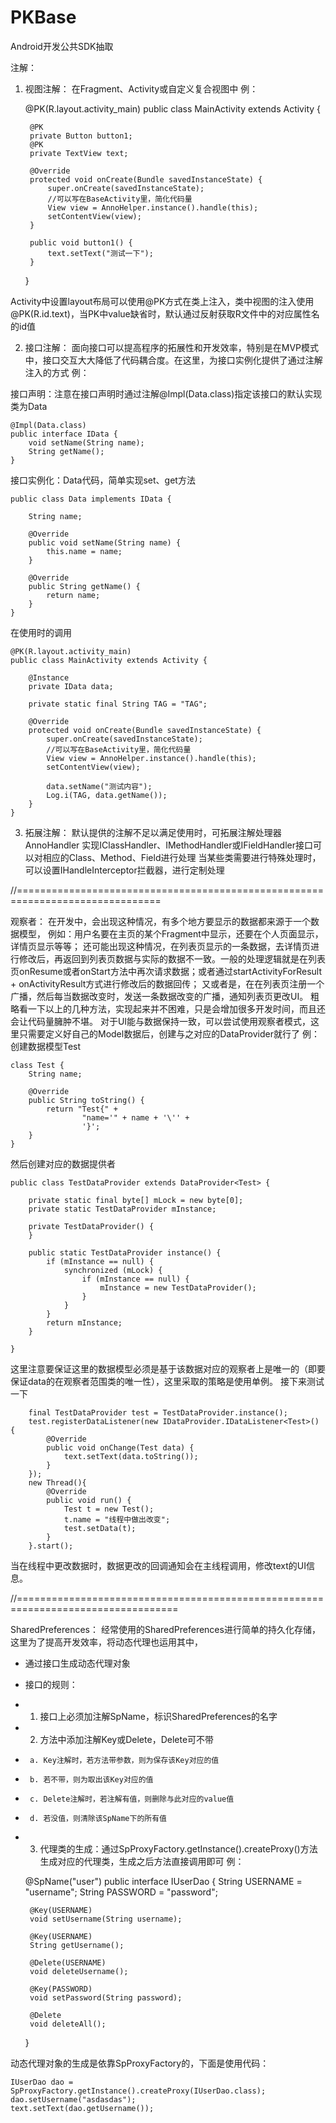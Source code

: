 # PKBase
Android开发公共SDK抽取

注解：
1. 视图注解：
在Fragment、Activity或自定义复合视图中
例：

    @PK(R.layout.activity_main)
    public class MainActivity extends Activity {

        @PK
        private Button button1;
        @PK
        private TextView text;

        @Override
        protected void onCreate(Bundle savedInstanceState) {
            super.onCreate(savedInstanceState);
            //可以写在BaseActivity里，简化代码量
            View view = AnnoHelper.instance().handle(this);
            setContentView(view);
        }

        public void button1() {
            text.setText("测试一下");
        }
    }

Activity中设置layout布局可以使用@PK方式在类上注入，类中视图的注入使用@PK(R.id.text)，当PK中value缺省时，默认通过反射获取R文件中的对应属性名的id值

2. 接口注解：
面向接口可以提高程序的拓展性和开发效率，特别是在MVP模式中，接口交互大大降低了代码耦合度。在这里，为接口实例化提供了通过注解注入的方式
例：

接口声明：注意在接口声明时通过注解@Impl(Data.class)指定该接口的默认实现类为Data

    @Impl(Data.class)
    public interface IData {
        void setName(String name);
        String getName();
    }

接口实例化：Data代码，简单实现set、get方法

    public class Data implements IData {

        String name;

        @Override
        public void setName(String name) {
            this.name = name;
        }
    
        @Override
        public String getName() {
            return name;
        }
    }

在使用时的调用

    @PK(R.layout.activity_main)
    public class MainActivity extends Activity {

        @Instance
        private IData data;

        private static final String TAG = "TAG";

        @Override
        protected void onCreate(Bundle savedInstanceState) {
            super.onCreate(savedInstanceState);
            //可以写在BaseActivity里，简化代码量
            View view = AnnoHelper.instance().handle(this);
            setContentView(view);

            data.setName("测试内容");
            Log.i(TAG, data.getName());
        }
    }

3. 拓展注解：
默认提供的注解不足以满足使用时，可拓展注解处理器AnnoHandler
实现IClassHandler、IMethodHandler或IFieldHandler接口可以对相应的Class、Method、Field进行处理
当某些类需要进行特殊处理时，可以设置IHandleInterceptor拦截器，进行定制处理

//===============================================================================

观察者：
在开发中，会出现这种情况，有多个地方要显示的数据都来源于一个数据模型，
例如：用户名要在主页的某个Fragment中显示，还要在个人页面显示，详情页显示等等；
还可能出现这种情况，在列表页显示的一条数据，去详情页进行修改后，再返回到列表页数据与实际的数据不一致。一般的处理逻辑就是在列表页onResume或者onStart方法中再次请求数据；或者通过startActivityForResult + onActivityResult方式进行修改后的数据回传；
又或者是，在在列表页注册一个广播，然后每当数据改变时，发送一条数据改变的广播，通知列表页更改UI。
粗略看一下以上的几种方法，实现起来并不困难，只是会增加很多开发时间，而且还会让代码量臃肿不堪。
对于UI能与数据保持一致，可以尝试使用观察者模式，这里只需要定义好自己的Model数据后，创建与之对应的DataProvider就行了
例：
创建数据模型Test

    class Test {
        String name;

        @Override
        public String toString() {
            return "Test{" +
                    "name='" + name + '\'' +
                    '}';
        }
    }

然后创建对应的数据提供者

    public class TestDataProvider extends DataProvider<Test> {

        private static final byte[] mLock = new byte[0];
        private static TestDataProvider mInstance;

        private TestDataProvider() {
        }

        public static TestDataProvider instance() {
            if (mInstance == null) {
                synchronized (mLock) {
                    if (mInstance == null) {
                        mInstance = new TestDataProvider();
                    }
                }
            }
            return mInstance;
        }

    }

这里注意要保证这里的数据模型必须是基于该数据对应的观察者上是唯一的（即要保证data的在观察者范围类的唯一性），这里采取的策略是使用单例。
接下来测试一下

        final TestDataProvider test = TestDataProvider.instance();
        test.registerDataListener(new IDataProvider.IDataListener<Test>() {
            @Override
            public void onChange(Test data) {
                text.setText(data.toString());
            }
        });
        new Thread(){
            @Override
            public void run() {
                Test t = new Test();
                t.name = "线程中做出改变";
                test.setData(t);
            }
        }.start();

当在线程中更改数据时，数据更改的回调通知会在主线程调用，修改text的UI信息。

//==================================================================================

SharedPreferences：
经常使用的SharedPreferences进行简单的持久化存储，这里为了提高开发效率，将动态代理也运用其中，
 * 通过接口生成动态代理对象
 * 接口的规则：
 * 1. 接口上必须加注解SpName，标识SharedPreferences的名字
 * 2. 方法中添加注解Key或Delete，Delete可不带
 *      a. Key注解时，若方法带参数，则为保存该Key对应的值
 *      b. 若不带，则为取出该Key对应的值
 *      c. Delete注解时，若注解有值，则删除与此对应的value值
 *      d. 若没值，则清除该SpName下的所有值
 * 3. 代理类的生成：通过SpProxyFactory.getInstance().createProxy()方法生成对应的代理类，生成之后方法直接调用即可
 例：


    @SpName("user")
    public interface IUserDao {
        String USERNAME = "username";
        String PASSWORD = "password";

        @Key(USERNAME)
        void setUsername(String username);

        @Key(USERNAME)
        String getUsername();

        @Delete(USERNAME)
        void deleteUsername();

        @Key(PASSWORD)
        void setPassword(String password);

        @Delete
        void deleteAll();
    }
    

动态代理对象的生成是依靠SpProxyFactory的，下面是使用代码：

    IUserDao dao = SpProxyFactory.getInstance().createProxy(IUserDao.class);
    dao.setUsername("asdasdas");
    text.setText(dao.getUsername());

